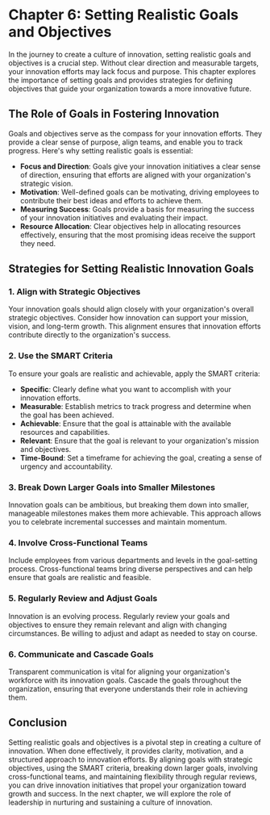Chapter 6: Setting Realistic Goals and Objectives
=================================================

In the journey to create a culture of innovation, setting realistic goals and objectives is a crucial step. Without clear direction and measurable targets, your innovation efforts may lack focus and purpose. This chapter explores the importance of setting goals and provides strategies for defining objectives that guide your organization towards a more innovative future.

The Role of Goals in Fostering Innovation
-----------------------------------------

Goals and objectives serve as the compass for your innovation efforts. They provide a clear sense of purpose, align teams, and enable you to track progress. Here's why setting realistic goals is essential:

* **Focus and Direction**: Goals give your innovation initiatives a clear sense of direction, ensuring that efforts are aligned with your organization's strategic vision.
* **Motivation**: Well-defined goals can be motivating, driving employees to contribute their best ideas and efforts to achieve them.
* **Measuring Success**: Goals provide a basis for measuring the success of your innovation initiatives and evaluating their impact.
* **Resource Allocation**: Clear objectives help in allocating resources effectively, ensuring that the most promising ideas receive the support they need.

Strategies for Setting Realistic Innovation Goals
-------------------------------------------------

### 1. **Align with Strategic Objectives**

Your innovation goals should align closely with your organization's overall strategic objectives. Consider how innovation can support your mission, vision, and long-term growth. This alignment ensures that innovation efforts contribute directly to the organization's success.

### 2. **Use the SMART Criteria**

To ensure your goals are realistic and achievable, apply the SMART criteria:

* **Specific**: Clearly define what you want to accomplish with your innovation efforts.
* **Measurable**: Establish metrics to track progress and determine when the goal has been achieved.
* **Achievable**: Ensure that the goal is attainable with the available resources and capabilities.
* **Relevant**: Ensure that the goal is relevant to your organization's mission and objectives.
* **Time-Bound**: Set a timeframe for achieving the goal, creating a sense of urgency and accountability.

### 3. **Break Down Larger Goals into Smaller Milestones**

Innovation goals can be ambitious, but breaking them down into smaller, manageable milestones makes them more achievable. This approach allows you to celebrate incremental successes and maintain momentum.

### 4. **Involve Cross-Functional Teams**

Include employees from various departments and levels in the goal-setting process. Cross-functional teams bring diverse perspectives and can help ensure that goals are realistic and feasible.

### 5. **Regularly Review and Adjust Goals**

Innovation is an evolving process. Regularly review your goals and objectives to ensure they remain relevant and align with changing circumstances. Be willing to adjust and adapt as needed to stay on course.

### 6. **Communicate and Cascade Goals**

Transparent communication is vital for aligning your organization's workforce with its innovation goals. Cascade the goals throughout the organization, ensuring that everyone understands their role in achieving them.

Conclusion
----------

Setting realistic goals and objectives is a pivotal step in creating a culture of innovation. When done effectively, it provides clarity, motivation, and a structured approach to innovation efforts. By aligning goals with strategic objectives, using the SMART criteria, breaking down larger goals, involving cross-functional teams, and maintaining flexibility through regular reviews, you can drive innovation initiatives that propel your organization toward growth and success. In the next chapter, we will explore the role of leadership in nurturing and sustaining a culture of innovation.

